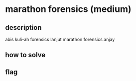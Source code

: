 # marathon forensics (medium)

## description

abis kuli-ah forensics lanjut marathon forensics anjay

## how to solve



## flag

